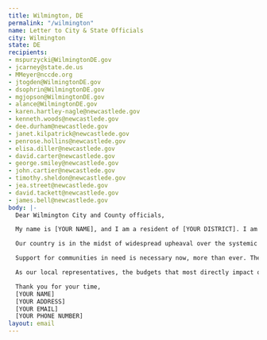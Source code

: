 ```yaml
---
title: Wilmington, DE
permalink: "/wilmington"
name: Letter to City & State Officials
city: Wilmington
state: DE
recipients:
- mspurzycki@WilmingtonDE.gov
- jcarney@state.de.us
- MMeyer@nccde.org
- jtogden@WilmingtonDE.gov
- dsophrin@WilmingtonDE.gov
- mgjopson@WilmingtonDE.gov
- alance@WilmingtonDE.gov
- karen.hartley-nagle@newcastlede.gov
- kenneth.woods@newcastlede.gov
- dee.durham@newcastlede.gov
- janet.kilpatrick@newcastlede.gov
- penrose.hollins@newcastlede.gov
- elisa.diller@newcastlede.gov
- david.carter@newcastlede.gov
- george.smiley@newcastlede.gov
- john.cartier@newcastlede.gov
- timothy.sheldon@newcastlede.gov
- jea.street@newcastlede.gov
- david.tackett@newcastlede.gov
- james.bell@newcastlede.gov
body: |-
  Dear Wilmington City and County officials,

  My name is [YOUR NAME], and I am a resident of [YOUR DISTRICT]. I am writing to demand that the governments of Wilmington adopt budgets for the people--that prioritize community well-being and redirect funding away from the police.

  Our country is in the midst of widespread upheaval over the systemic violence of policing. As a resident of Wilmington, I will no longer accept empty gestures and suggestions of “reform.”

  Support for communities in need is necessary now, more than ever. The City Council must defund the police department, which consumes more of the city's finances than health, housing, and parks combined. The county must do the same, with new castle police representing by far the largest county expenditure. This city needs a budget that adequately and effectively meets the needs of impacted Wilmington residents during this trying and uncertain time--a budget that supports community well-being, rather than empowering the police forces that tear them apart. Our militarized police should not be responsible for responding to the vast majority of community problems. Further, social programs and education have long been shown to be much more effective than policing at promoting safe and equitable communities.

  As our local representatives, the budgets that most directly impact our lives are in your hands. It is your duty to represent the residents of Wilmington. I am urging you to completely revise the budget for the 2020-2021 fiscal year, and to fund care, not cops. You must adopt a budget for the people. Public opinion is with me.

  Thank you for your time,
  [YOUR NAME]
  [YOUR ADDRESS]
  [YOUR EMAIL]
  [YOUR PHONE NUMBER]
layout: email
---
```


